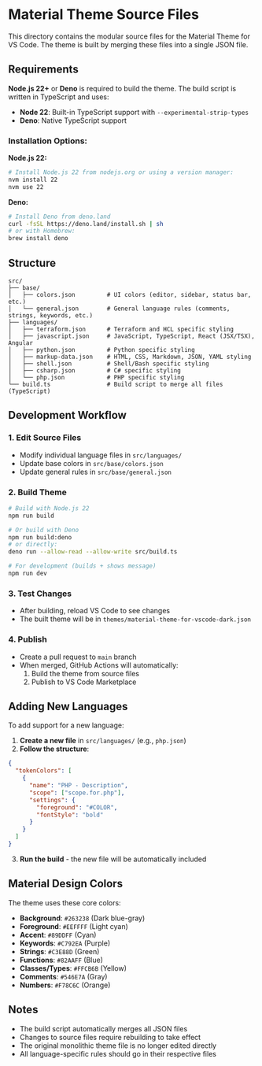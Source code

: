 # Material Theme Source Files

This directory contains the modular source files for the Material Theme for VS Code. The theme is built by merging these files into a single JSON file.

## Requirements

**Node.js 22+** or **Deno** is required to build the theme. The build script is written in TypeScript and uses:
- **Node 22**: Built-in TypeScript support with `--experimental-strip-types`
- **Deno**: Native TypeScript support

### Installation Options:

**Node.js 22:**
```bash
# Install Node.js 22 from nodejs.org or using a version manager:
nvm install 22
nvm use 22
```

**Deno:**
```bash
# Install Deno from deno.land
curl -fsSL https://deno.land/install.sh | sh
# or with Homebrew:
brew install deno
```

## Structure

```
src/
├── base/
│   ├── colors.json         # UI colors (editor, sidebar, status bar, etc.)
│   └── general.json        # General language rules (comments, strings, keywords, etc.)
├── languages/
│   ├── terraform.json      # Terraform and HCL specific styling
│   ├── javascript.json     # JavaScript, TypeScript, React (JSX/TSX), Angular
│   ├── python.json         # Python specific styling
│   ├── markup-data.json    # HTML, CSS, Markdown, JSON, YAML styling
│   ├── shell.json          # Shell/Bash specific styling
│   ├── csharp.json         # C# specific styling
│   └── php.json            # PHP specific styling
└── build.ts                # Build script to merge all files (TypeScript)
```

## Development Workflow

### 1. **Edit Source Files**
- Modify individual language files in `src/languages/`
- Update base colors in `src/base/colors.json`
- Update general rules in `src/base/general.json`

### 2. **Build Theme**
```bash
# Build with Node.js 22
npm run build

# Or build with Deno
npm run build:deno
# or directly:
deno run --allow-read --allow-write src/build.ts

# For development (builds + shows message)
npm run dev
```

### 3. **Test Changes**
- After building, reload VS Code to see changes
- The built theme will be in `themes/material-theme-for-vscode-dark.json`

### 4. **Publish**
- Create a pull request to `main` branch
- When merged, GitHub Actions will automatically:
  1. Build the theme from source files
  2. Publish to VS Code Marketplace

## Adding New Languages

To add support for a new language:

1. **Create a new file** in `src/languages/` (e.g., `php.json`)
2. **Follow the structure**:
```json
{
  "tokenColors": [
    {
      "name": "PHP - Description",
      "scope": ["scope.for.php"],
      "settings": {
        "foreground": "#COLOR",
        "fontStyle": "bold"
      }
    }
  ]
}
```
3. **Run the build** - the new file will be automatically included

## Material Design Colors

The theme uses these core colors:

- **Background**: `#263238` (Dark blue-gray)
- **Foreground**: `#EEFFFF` (Light cyan)
- **Accent**: `#89DDFF` (Cyan)
- **Keywords**: `#C792EA` (Purple)
- **Strings**: `#C3E88D` (Green)
- **Functions**: `#82AAFF` (Blue)
- **Classes/Types**: `#FFCB6B` (Yellow)
- **Comments**: `#546E7A` (Gray)
- **Numbers**: `#F78C6C` (Orange)

## Notes

- The build script automatically merges all JSON files
- Changes to source files require rebuilding to take effect
- The original monolithic theme file is no longer edited directly
- All language-specific rules should go in their respective files
